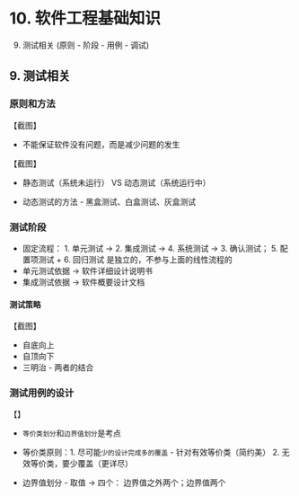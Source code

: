 # 10. 软件工程基础知识

9. 测试相关 (原则 - 阶段 - 用例 - 调试)



## 9. 测试相关

### 原则和方法

【截图】

- 不能保证软件没有问题，而是减少问题的发生



【截图】

- 静态测试（系统未运行） VS  动态测试（系统运行中）

- 动态测试的方法 - 黑盒测试、白盒测试、灰盒测试





### 测试阶段



- 固定流程： 1. 单元测试 -> 2. 集成测试 -> 4. 系统测试 -> 3. 确认测试；  5. 配置项测试 + 6. 回归测试 是独立的，不参与上面的线性流程的
- 单元测试依据 -> 软件详细设计说明书
- 集成测试依据 -> 软件概要设计文档



#### 测试策略

【截图】

- 自底向上
- 自顶向下
- 三明治 - 两者的结合



### 测试用例的设计

【】

- `等价类划分`和`边界值划分`是考点

- 等价类原则：1. 尽可能`少的设计完成多的覆盖` - 针对有效等价类（简约美） 2. 无效等价类，要少覆盖（更详尽）
- 边界值划分 - 取值 -> 四个： 边界值之外两个；边界值两个
